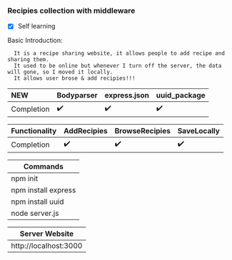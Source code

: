 ### Recipies collection with middleware

- [x] Self learning

Basic Introduction:
```
  It is a recipe sharing website, it allows people to add recipe and sharing them.
  It used to be online but whenever I turn off the server, the data will gone, so I moved it locally. 
  It allows user brose & add recipies!!!
```

NEW | Bodyparser | express.json| uuid_package
:------------ | :-------------| :-------------| :-------------
Completion| :heavy_check_mark: |  :heavy_check_mark:|  :heavy_check_mark:

Functionality | AddRecipies | BrowseRecipies | SaveLocally
:------------ | :------------- | :-------------| :-------------
Completion| :heavy_check_mark:|  :heavy_check_mark:| :heavy_check_mark:

| Commands |
| ---------------------|
|npm init|
|npm install express|
|npm install uuid|
|node server.js|

| Server Website|
| ---------------------|
|http://localhost:3000|
